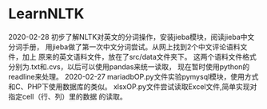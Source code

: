 # LearnNLTK




2020-02-28	初步了解NLTK对英文的分词操作，安装jieba模块，阅读jieba中文分词手册，
		用jieba做了第一次中文分词尝试。从网上找到2个中文评论语料文件，加上
		原来的英文语料文件，放在了src/data文件夹下。
		这两个语料文件格式分别为.txt和.cvs，以后可以使用pandas来统一读取，
		现在暂时使用python的readline来处理。
2020-02-27	mariadbOP.py文件实验pymysql模块，使用方式和C、PHP下使用数据库的类似。
		xlsxOP.py文件尝试读取Excel文件,简单实现对指定cell（行、列）里的数据
		的读取。 